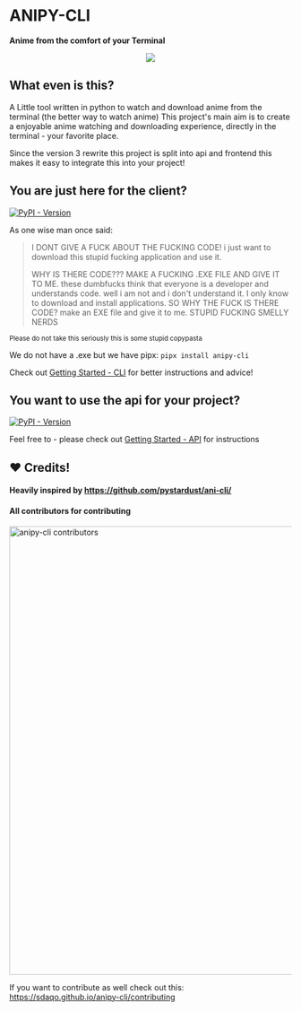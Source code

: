 # ANIPY-CLI
**Anime from the comfort of your Terminal**

<p align="center"><img src="https://github.com/sdaqo/anipy-cli/assets/63876564/1dafa5fb-4273-4dc1-a7ab-2664dd668fc9" /> </p>

## What even is this?
A Little tool written in python to watch and download anime from the terminal (the better way to watch anime)
This project's main aim is to create a enjoyable anime watching and downloading experience, directly in the terminal - your favorite place.

Since the version 3 rewrite this project is split into api and frontend this makes it easy to integrate this into your project!

## You are just here for the client?
<a href="https://pypi.org/project/anipy-cli/"><img alt="PyPI - Version" src="https://img.shields.io/pypi/v/anipy-cli?style=for-the-badge&logo=pypi&label=anipy-cli"></a>

As one wise man once said:
> I DONT GIVE A FUCK ABOUT THE FUCKING CODE! i just want to download this stupid fucking application and use it.
>
> WHY IS THERE CODE??? MAKE A FUCKING .EXE FILE AND GIVE IT TO ME. these dumbfucks think that everyone is a developer and understands code. well i am not and i don't understand it. I only know to download and install applications. SO WHY THE FUCK IS THERE CODE? make an EXE file and give it to me. STUPID FUCKING SMELLY NERDS

<sub>Please do not take this seriously this is some stupid copypasta</sub>

We do not have a .exe but we have pipx: `pipx install anipy-cli`

Check out [Getting Started - CLI](https://sdaqo.github.io/anipy-cli/getting-started-cli) for better instructions and advice!

## You want to use the api for your project?
<a href="https://pypi.org/project/anipy-api/"><img alt="PyPI - Version" src="https://img.shields.io/pypi/v/anipy-api?style=for-the-badge&logo=pypi&label=anipy-api"></a>

Feel free to - please check out [Getting Started - API](https://sdaqo.github.io/anipy-cli/getting-started-api) for instructions


## :heart: Credits! 

#### Heavily inspired by https://github.com/pystardust/ani-cli/

#### All contributors for contributing

<a href="https://github.com/sdaqo/anipy-cli/graphs/contributors">
    <img src="https://contrib.rocks/image?repo=sdaqo/anipy-cli" alt="anipy-cli contributors" title="anipy-cli contributors" width="800"/>
</a>

If you want to contribute as well check out this: https://sdaqo.github.io/anipy-cli/contributing
